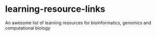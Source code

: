 # learning-resource-links
An awesome list of learning resources for bioinformatics, genomics and computational biology
